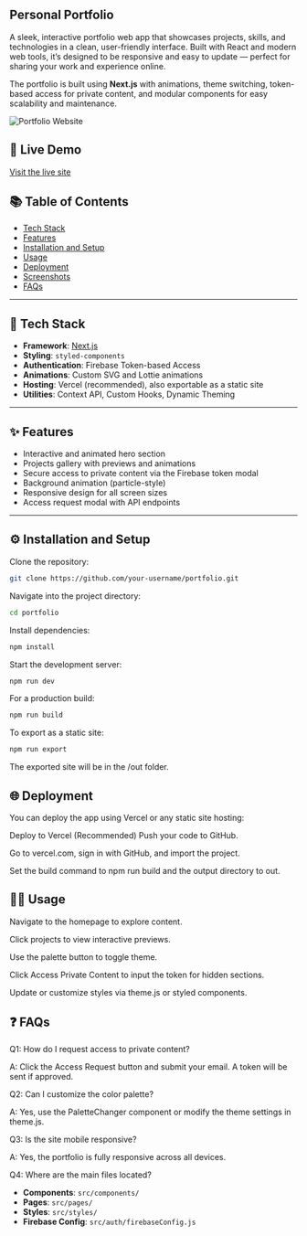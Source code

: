 ## Personal Portfolio

A sleek, interactive portfolio web app that showcases projects, skills, and technologies in a clean, user-friendly interface. Built with React and modern web tools, it’s designed to be responsive and easy to update — perfect for sharing your work and experience online.

The portfolio is built using **Next.js** with animations, theme switching, token-based access for private content, and modular components for easy scalability and maintenance.

![Portfolio Website](https://abimael-common-assets.s3.eu-west-1.amazonaws.com/myproject-resources/portfolio-preview.png)

## 🔗 Live Demo

[Visit the live site](https://your-deployed-url.com)

## 📚 Table of Contents

- [Tech Stack](#tech-stack)
- [Features](#features)
- [Installation and Setup](#installation-and-setup)
- [Usage](#usage)
- [Deployment](#deployment)
- [Screenshots](#screenshots)
- [FAQs](#faqs)

---

## 🚀 Tech Stack

- **Framework**: [Next.js](https://nextjs.org/)
- **Styling**: `styled-components`
- **Authentication**: Firebase Token-based Access
- **Animations**: Custom SVG and Lottie animations
- **Hosting**: Vercel (recommended), also exportable as a static site
- **Utilities**: Context API, Custom Hooks, Dynamic Theming

---

## ✨ Features

- Interactive and animated hero section
- Projects gallery with previews and animations
- Secure access to private content via the Firebase token modal
- Background animation (particle-style)
- Responsive design for all screen sizes
- Access request modal with API endpoints

---

## ⚙️ Installation and Setup

  Clone the repository:
  
  ```bash
  git clone https://github.com/your-username/portfolio.git
  ```
  
  Navigate into the project directory:
  
  ```bash
  cd portfolio
  ```
  
  Install dependencies:
  
  ```bash
  npm install
  ```
  
  Start the development server:
  
  ```bash
  npm run dev
  ```
  
  For a production build:
  
  ```bash
  npm run build
  ```
  
  To export as a static site:
  
  ```bash
  npm run export
  ```

The exported site will be in the /out folder.

## 🌐 Deployment
You can deploy the app using Vercel or any static site hosting:

Deploy to Vercel (Recommended)
Push your code to GitHub.

Go to vercel.com, sign in with GitHub, and import the project.

Set the build command to npm run build and the output directory to out.

## 🧑‍💻 Usage
Navigate to the homepage to explore content.

Click projects to view interactive previews.

Use the palette button to toggle theme.

Click Access Private Content to input the token for hidden sections.

Update or customize styles via theme.js or styled components.

## ❓ FAQs

Q1: How do I request access to private content?

A: Click the Access Request button and submit your email. A token will be sent if approved.

Q2: Can I customize the color palette?

A: Yes, use the PaletteChanger component or modify the theme settings in theme.js.

Q3: Is the site mobile responsive?

A: Yes, the portfolio is fully responsive across all devices.

Q4: Where are the main files located?

- **Components**: `src/components/`  
- **Pages**: `src/pages/`  
- **Styles**: `src/styles/`  
- **Firebase Config**: `src/auth/firebaseConfig.js`
